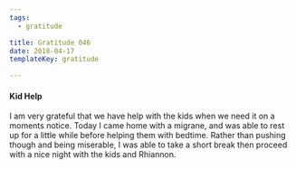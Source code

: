 ```yaml
---
tags:
  - gratitude

title: Gratitude 046
date: 2018-04-17
templateKey: gratitude

---
```


#### Kid Help

I am very grateful that we have help with the kids when we need it on a moments notice.  Today I came home with a migrane, and was able to rest up for a little while before helping them with bedtime.  Rather than pushing though and being miserable, I was able to take a short break then proceed with a nice night with the kids and Rhiannon.
